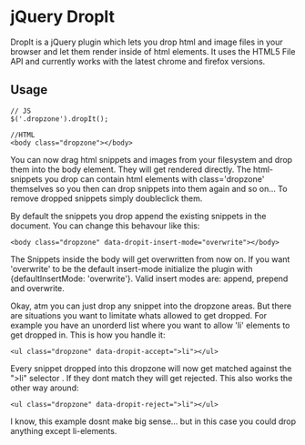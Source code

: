 # jQuery DropIt

DropIt is a jQuery plugin which lets you drop html and image files in
your browser and let them render inside of html elements.
It uses the HTML5 File API and currently works with the latest chrome and firefox versions.

## Usage

    // JS
    $('.dropzone').dropIt();

    //HTML
    <body class="dropzone"></body>

You can now drag html snippets and images from your filesystem and drop them into the body element.
They will get rendered directly. The html-snippets you drop can contain html elements with class='dropzone'
themselves so you then can drop snippets into them again and so on... To remove dropped snippets simply
doubleclick them.

By default the snippets you drop append the existing snippets in the document. You can change
this behavour like this:

    <body class="dropzone" data-dropit-insert-mode="overwrite"></body>

The Snippets inside the body will get overwritten from now on. If you want 'overwrite'
to be the default insert-mode initialize the plugin with {defaultInsertMode: 'overwrite'}.
Valid insert modes are: append, prepend and overwrite.

Okay, atm you can just drop any snippet into the dropzone areas. But there are situations
you want to limitate whats allowed to get dropped. For example you have an unorderd list
where you want to allow 'li' elements to get dropped in. This is how you handle it:

    <ul class="dropzone" data-dropit-accept=">li"></ul>

Every snippet dropped into this dropzone will now get matched against the ">li" selector . If they dont match
they will get rejected. This also works the other way around:

    <ul class="dropzone" data-dropit-reject=">li"></ul>

I know, this example dosnt make big sense... but in this case you could drop anything except li-elements.
